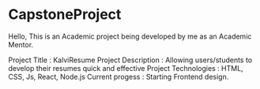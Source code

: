 # CapstoneProject

Hello,
This is an Academic project being developed by me as an Academic Mentor.

Project Title : KalviResume
Project Description : Allowing users/students to develop their resumes quick and effective
Project  Technologies : HTML, CSS, Js, React, Node.js
Current progess : Starting Frontend design.
